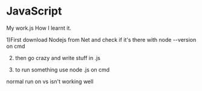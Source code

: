 # JavaScript
My work.js
How I learnt it.

1)First download Nodejs from Net and check if it's there with 
node --version 
on cmd

2) then go crazy and write stuff in .js

3) to run something use 
node <program name>.js
on cmd

normal run on vs isn't working well